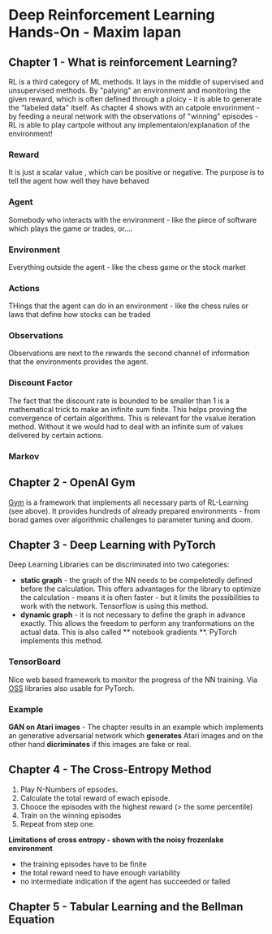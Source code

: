 # Deep Reinforcement Learning Hands-On - Maxim lapan

## Chapter 1 - What is reinforcement Learning?
RL is a third category of ML methods. It lays in the middle of supervised and unsupervised methods. By "palying" an environment and monitoring the given reward, which is often defined through a ploicy - it is able to generate the "labeled data" itself.
As chapter 4 shows with an catpole envorinment - by feeding a neural network with the observations of "winning" episodes - RL is able to play cartpole without any implementaion/explanation of the environment!

### Reward
It is just a scalar value , which can be positive or negative. The purpose is to tell the agent how well they have behaved

### Agent
Somebody who interacts with the environment - like the piece of software which plays the game or trades, or....

### Environment
Everything outside the agent - like the chess game or the stock market

### Actions
THings that the agent can do in an environment - like the chess rules or laws that define how stocks can be traded

### Observations
Observations are next to the rewards the second channel of information that the environments provides the agent.

### Discount Factor
The fact that the discount rate is bounded to be smaller than 1 is a mathematical trick to make an infinite sum finite. This helps proving the convergence of certain algorithms. This is relevant for the vsalue iteration method. Without it we would had to deal with an infinite sum of values delivered by certain actions.

### Markov


## Chapter 2 - OpenAI Gym
[Gym](https://www.openai.com) is a framework that implements all necessary parts of RL-Learning (see above). It provides hundreds of already prepared environments - from borad games over algorithmic challenges to parameter tuning and doom. 

## Chapter 3 - Deep Learning with PyTorch
Deep Learning Libraries can be discriminated into two categories:
 * **static graph** - the graph of the NN needs to be compeletedly defined before the calculation. This offers advantages for the library to optimize the calculation - means it is often faster - but it limits the possibilities to work with the network. Tensorflow is using this method.
 * **dynamic graph** - it is not necessary to define the graph in advance exactly. This allows the freedom to perform any tranformations on the actual data. This is also called ** notebook gradients **. PyTorch implements this method.

### TensorBoard 
Nice web based framework to monitor the progress of the NN training. Via [OSS](https://github.com/lanpa/tensorboard-pytorch) libraries also usable for PyTorch.
### Example
**GAN on Atari images** - The chapter results in an example which implements an generative adversarial network which __generates__ Atari images and on the other hand __dicriminates__ if this images are fake or real.
## Chapter 4 - The Cross-Entropy Method
1. Play N-Numbers of epsodes.
2. Calculate the total reward of ewach episode.
3. Chooce the episodes with the highest reward (> the some percentile)
4. Train on the winning episodes
5. Repeat from step one.

__Limitations of cross entropy - shown with the noisy frozenlake environment__ 
* the training episodes have to be finite
* the total reward need to have enough variability
* no intermediate indication if the agent has succeeded or failed

## Chapter 5 - Tabular Learning and the Bellman Equation


